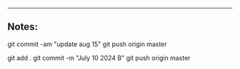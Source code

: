 ----

## Notes:

git commit -am "update aug 15"
git push origin master

git add .
git commit -m "July 10 2024 B"
git push origin master
